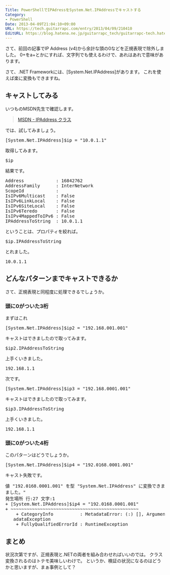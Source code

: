```yaml
---
Title: PowerShellでIPAdressをSystem.Net.IPAddressでキャストする
Category:
- PowerShell
Date: 2013-04-09T21:04:10+09:00
URL: https://tech.guitarrapc.com/entry/2013/04/09/210410
EditURL: https://blog.hatena.ne.jp/guitarrapc_tech/guitarrapc-tech.hatenablog.com/atom/entry/11696248318757675629
---
```


さて、前回の記事でIP Address (v4)から余計な頭の0などを正規表現で除外しました。
0+をa+とかにすれば、文字列でも使えるわけで、あれはあれで意味があります。

さて、.NET Frameworkには、[System.Net.IPAddress]があります。
これを使えば楽に変換もできますね。



<h2>キャストしてみる</h2>

いつものMSDN先生で確認します。
<blockquote><a href="http://msdn.microsoft.com/ja-jp/library/system.net.ipaddress.aspx" target="_blank">MSDN - IPAddress クラス</a></blockquote>

では、試してみましょう。
<pre class="brush: powershell">
[System.Net.IPAddress]$ip = &quot;10.0.1.1&quot;
</pre>

取得してみます。
<pre class="brush: powershell">
$ip
</pre>

結果です。
<pre class="brush: powershell">
Address            : 16842762
AddressFamily      : InterNetwork
ScopeId            :
IsIPv6Multicast    : False
IsIPv6LinkLocal    : False
IsIPv6SiteLocal    : False
IsIPv6Teredo       : False
IsIPv4MappedToIPv6 : False
IPAddressToString  : 10.0.1.1
</pre>

ということは、プロパティを絞れば。
<pre class="brush: powershell">
$ip.IPAddressToString
</pre>

とれました。
<pre class="brush: powershell">
10.0.1.1
</pre>

<h2>どんなパターンまでキャストできるか</h2>
さて、正規表現と同程度に処理できるでしょうか。

<h3>頭に0がついた3桁</h3>
まずはこれ
<pre class="brush: powershell">
[System.Net.IPAddress]$ip2 = &quot;192.168.001.001&quot;
</pre>

キャストはできましたので取ってみます。
<pre class="brush: powershell">
$ip2.IPAddressToString
</pre>

上手くいきました。
<pre class="brush: powershell">
192.168.1.1
</pre>


次です。
<pre class="brush: powershell">
[System.Net.IPAddress]$ip3 = &quot;192.168.0001.001&quot;
</pre>

キャストはできましたので取ってみます。
<pre class="brush: powershell">
$ip3.IPAddressToString
</pre>

上手くいきました。
<pre class="brush: powershell">
192.168.1.1
</pre>

<h3>頭に0がついた4桁</h3>
このパターンはどうでしょうか。

<pre class="brush: powershell">
[System.Net.IPAddress]$ip4 = &quot;192.0168.0001.001&quot;
</pre>

キャスト失敗です。
<pre class="brush: powershell">
値 &quot;192.0168.0001.001&quot; を型 &quot;System.Net.IPAddress&quot; に変換できません。エラー: &quot;無効な IP アドレスが指定され
ました。&quot;
発生場所 行:27 文字:1
+ [System.Net.IPAddress]$ip4 = &quot;192.0168.0001.001&quot;
+ ~~~~~~~~~~~~~~~~~~~~~~~~~~~~~~~~~~~~~~~~~~~~~~~~
    + CategoryInfo          : MetadataError: (:) [], ArgumentTransformationMet
   adataException
    + FullyQualifiedErrorId : RuntimeException
</pre>


<h2>まとめ</h2>
状況次第ですが、正規表現と.NETの両者を組み合わせればいいのでは。
クラス変換されるのはトテモ美味しいわけで。
というか、検証の状況になるのはどうかと思いますが、まぁ事例として？

